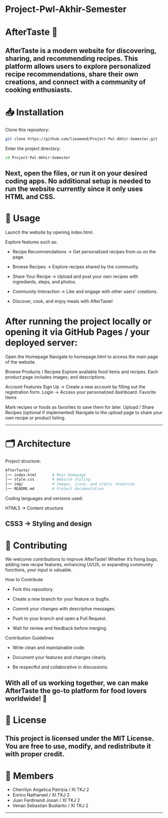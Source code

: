 # Project-Pwl-Akhir-Semester
# AfterTaste 🥗

AfterTaste is a modern website for discovering, sharing, and recommending recipes.
This platform allows users to explore personalized recipe recommendations, share their own creations, and connect with a community of cooking enthusiasts.
---

# 📥 Installation

Clone this repository:

```bash
git clone https://github.com/lieameed/Project-Pwl-Akhir-Semester.git
```

Enter the project directory:

```bash
cd Project-Pwl-Akhir-Semester
```

Next, open the files, or run it on your desired coding apps.
No additional setup is needed to run the website currently since it only uses HTML and CSS.
---
# 🍴 Usage

Launch the website by opening index.html.

Explore features such as:

- Recipe Recommendations → Get personalized recipes from us on the page.

- Browse Recipes → Explore recipes shared by the community.

- Share Your Recipe → Upload and post your own recipes with ingredients, steps, and photos.

- Community Interaction → Like and engage with other users’ creations.

- Discover, cook, and enjoy meals with AfterTaste!

# After running the project locally or opening it via GitHub Pages / your deployed server:

Open the Homepage
Navigate to homepage.html to access the main page of the website.

Browse Products / Recipes
Explore available food items and recipes.
Each product page includes images, and descriptions.

Account Features
Sign Up → Create a new account by filling out the registration form.
Login → Access your personalized dashboard.
Favorite Items

Mark recipes or foods as favorites to save them for later.
Upload / Share Recipes (optional if implemented)
Navigate to the upload page to share your own recipe or product listing.

---

# 🗂️ Architecture

Project structure:

```bash
AfterTaste/
│── index.html       # Main homepage  
│── style.css        # Website styling  
│── img/             # Images, icons, and static resources  
│── README.md        # Project documentation  
```

Coding languages and versions used:

HTML5 → Content structure

CSS3 → Styling and design
---

# 🤲 Contributing

We welcome contributions to improve AfterTaste!
Whether it’s fixing bugs, adding new recipe features, enhancing UI/UX, or expanding community functions, your input is valuable.

How to Contribute

- Fork this repository.

- Create a new branch for your feature or bugfix.

- Commit your changes with descriptive messages.

- Push to your branch and open a Pull Request.

- Wait for review and feedback before merging.

Contribution Guidelines

- Write clean and maintainable code.

- Document your features and changes clearly.

- Be respectful and collaborative in discussions.

With all of us working together, we can make AfterTaste the go-to platform for food lovers worldwide! 🥘
---

# 📑 License

This project is licensed under the MIT License.
You are free to use, modify, and redistribute it with proper credit.
---

# 👥 Members
- Cherrilyn Angelica Patrizia / XI TKJ 2
- Enrico Nathanael / XI TKJ 2
- Juan Ferdinand Josan / XI TKJ 2
- Venan Sebastian Budianto / XI TKJ 2
---
